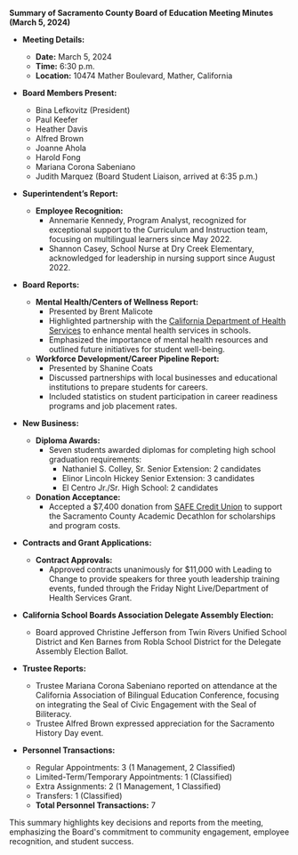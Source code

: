 **Summary of Sacramento County Board of Education Meeting Minutes (March 5, 2024)**

- **Meeting Details:**
  - **Date:** March 5, 2024
  - **Time:** 6:30 p.m.
  - **Location:** 10474 Mather Boulevard, Mather, California

- **Board Members Present:**
  - Bina Lefkovitz (President)
  - Paul Keefer
  - Heather Davis
  - Alfred Brown
  - Joanne Ahola
  - Harold Fong
  - Mariana Corona Sabeniano
  - Judith Marquez (Board Student Liaison, arrived at 6:35 p.m.)

- **Superintendent’s Report:**
  - **Employee Recognition:**
    - Annemarie Kennedy, Program Analyst, recognized for exceptional support to the Curriculum and Instruction team, focusing on multilingual learners since May 2022.
    - Shannon Casey, School Nurse at Dry Creek Elementary, acknowledged for leadership in nursing support since August 2022.

- **Board Reports:**
  - **Mental Health/Centers of Wellness Report:**
    - Presented by Brent Malicote
    - Highlighted partnership with the [California Department of Health Services](https://www.dhcs.ca.gov/) to enhance mental health services in schools.
    - Emphasized the importance of mental health resources and outlined future initiatives for student well-being.
  - **Workforce Development/Career Pipeline Report:**
    - Presented by Shanine Coats
    - Discussed partnerships with local businesses and educational institutions to prepare students for careers.
    - Included statistics on student participation in career readiness programs and job placement rates.

- **New Business:**
  - **Diploma Awards:**
    - Seven students awarded diplomas for completing high school graduation requirements:
      - Nathaniel S. Colley, Sr. Senior Extension: 2 candidates
      - Elinor Lincoln Hickey Senior Extension: 3 candidates
      - El Centro Jr./Sr. High School: 2 candidates
  - **Donation Acceptance:**
    - Accepted a $7,400 donation from [SAFE Credit Union](https://www.safecu.org/) to support the Sacramento County Academic Decathlon for scholarships and program costs.

- **Contracts and Grant Applications:**
  - **Contract Approvals:**
    - Approved contracts unanimously for $11,000 with Leading to Change to provide speakers for three youth leadership training events, funded through the Friday Night Live/Department of Health Services Grant.

- **California School Boards Association Delegate Assembly Election:**
  - Board approved Christine Jefferson from Twin Rivers Unified School District and Ken Barnes from Robla School District for the Delegate Assembly Election Ballot.

- **Trustee Reports:**
  - Trustee Mariana Corona Sabeniano reported on attendance at the California Association of Bilingual Education Conference, focusing on integrating the Seal of Civic Engagement with the Seal of Biliteracy.
  - Trustee Alfred Brown expressed appreciation for the Sacramento History Day event.

- **Personnel Transactions:**
  - Regular Appointments: 3 (1 Management, 2 Classified)
  - Limited-Term/Temporary Appointments: 1 (Classified)
  - Extra Assignments: 2 (1 Management, 1 Classified)
  - Transfers: 1 (Classified)
  - **Total Personnel Transactions:** 7

This summary highlights key decisions and reports from the meeting, emphasizing the Board's commitment to community engagement, employee recognition, and student success.

